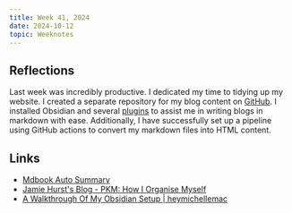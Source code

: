 ```yaml
---
title: Week 41, 2024
date: 2024-10-12
topic: Weeknotes
---
```


## Reflections

Last week was incredibly productive. I dedicated my time to tidying up my website. I created a separate repository for my blog content on [GitHub](https://github.com/ashishdotme/blog). I installed Obsidian and several [plugins](https://github.com/ashishdotme/blog/tree/master/.obsidian) to assist me in writing blogs in markdown with ease. Additionally, I have successfully set up a pipeline using GitHub actions to convert my markdown files into HTML content.

## Links

- [Mdbook Auto Summary](https://github.com/cococolanosugar/mdbook-auto-gen-summary)
- [Jamie Hurst's Blog - PKM: How I Organise Myself](https://jamiehurst.co.uk/2023-09-17_pkm)
- [A Walkthrough Of My Obsidian Setup | heymichellemac](https://heymichellemac.com/obsidian-setup-sep-2021)